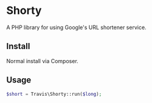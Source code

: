 # Shorty

A PHP library for using Google's URL shortener service.

## Install

Normal install via Composer.

## Usage

```php
$short = Travis\Shorty::run($long);
```